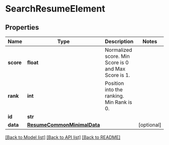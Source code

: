 # SearchResumeElement


## Properties
Name | Type | Description | Notes
------------ | ------------- | ------------- | -------------
**score** | **float** | Normalized score. Min Score is 0 and Max Score is 1. | 
**rank** | **int** | Position into the ranking. Min Rank is 0. | 
**id** | **str** |  | 
**data** | [**ResumeCommonMinimalData**](ResumeCommonMinimalData.md) |  | [optional] 

[[Back to Model list]](../README.md#documentation-for-models) [[Back to API list]](../README.md#documentation-for-api-endpoints) [[Back to README]](../README.md)


